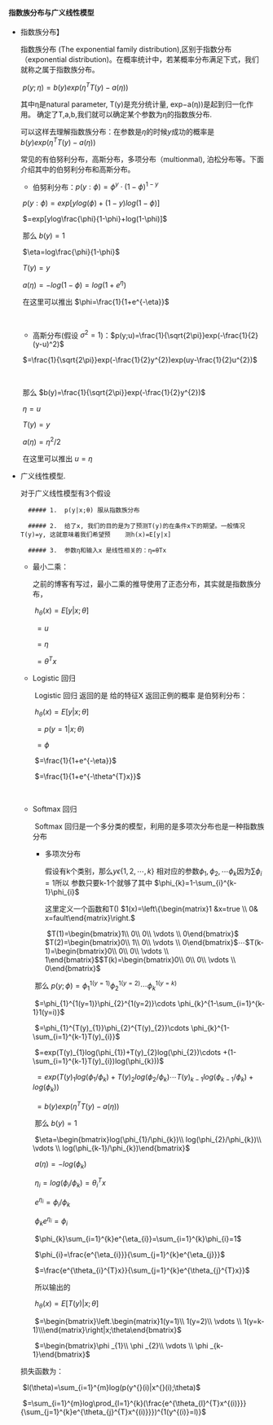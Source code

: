 #### 指数族分布与广义线性模型

* 指数族分布】

  指数族分布 (The exponential family distribution),区别于指数分布（exponential distribution)。在概率统计中，若某概率分布满足下式，我们就称之属于指数族分布。

  ​	$p(y;\eta)=b(y)exp(\eta^{T}T(y)-a(\eta))$

  其中η是natural parameter, T(y)是充分统计量, exp−a(η))是起到归一化作用。 确定了T,a,b,我们就可以确定某个参数为η的指数族分布.

  可以这样去理解指数族分布：在参数是$\eta$的时候$y$成功的概率是$b(y)exp(\eta^{T}T(y)-a(\eta))$

  常见的有伯努利分布，高斯分布，多项分布（multionmal), 泊松分布等。下面介绍其中的伯努利分布和高斯分布。

  * 伯努利分布：$p(y:\phi )=\phi^{y}\cdot (1-\phi)^{1-y}$

  ​			$p(y:\phi )=exp[y log(\phi)+(1-y)log(1-\phi)]$

  ​			$=exp[ylog\frac{\phi}{1-\phi}+log(1-\phi)]$

  ​	那么 $b(y)=1$

  ​		$\eta=log\frac{\phi}{1-\phi}$

  ​		$T(y)=y$

  ​		$a(\eta)=-log(1-\phi)=log(1+e^{\eta})$

  ​		在这里可以推出 $\phi=\frac{1}{1+e^{-\eta}}$

  ​		

  * 高斯分布(假设 $\sigma ^{2}=1$)：$p(y;u)=\frac{1}{\sqrt{2\pi}}exp(-\frac{1}{2}(y-u)^2)$

  ​							$=\frac{1}{\sqrt{2\pi}}exp(-\frac{1}{2}y^{2})exp(uy-\frac{1}{2}u^{2})$

  ​							

  ​				那么 $b(y)=\frac{1}{\sqrt{2\pi}}exp(-\frac{1}{2}y^{2})$

  ​					$\eta=u$

  ​					$T(y)=y$

  ​					$a(\eta)=\eta^2/2$

  ​					在这里可以推出 $u=\eta$



* 广义线性模型.

  对于广义线性模型有3个假设

  		##### 1.  p(y|x;θ) 服从指数族分布

  		##### 2.  给了x, 我们的目的是为了预测T(y)的在条件x下的期望。一般情况T(y)=y, 这就意味着我们希望预	 测h(x)=E[y|x]

  		##### 3.  参数η和输入x 是线性相关的：η=θTx

  * 最小二乘：

    之前的博客有写过，最小二乘的推导使用了正态分布，其实就是指数族分布，

    ​				$h_{\theta}(x)=E[y|x;\theta]$

    ​					   $=u$

    ​					   $=\eta$

    ​					   $=\theta^{T}x$

  * Logistic 回归

    ​	Logistic 回归 返回的是 给的特征X 返回正例的概率 是伯努利分布：

    ​				$h_{\theta}(x)=E[y|x;\theta]$

    ​					   $=p(y=1|x;\theta)$

    ​					  $=\phi$

    ​					 $=\frac{1}{1+e^{-\eta}}$

    ​					$=\frac{1}{1+e^{-\theta^{T}x}}$

    ​					

  * Softmax 回归

    ​	Softmax 回归是一个多分类的模型，利用的是多项次分布也是一种指数族分布

    * 多项次分布

      假设有k个类别，那么$y\epsilon\{1,2,\cdots  ,k\}$ 相对应的参数$\phi _{1},\phi _{2},\cdots \phi _{k}$因为$\sum \phi_{i}=1$所以 参数只要k-1个就够了其中 $\phi_{k}=1-\sum_{i}^{k-1}\phi_{i}$

      这里定义一个函数和T()			$1(x)=\left\{\begin{matrix}1 &x=true \\ 0& x=fault\end{matrix}\right.$

      ​	$T(1)=\begin{bmatrix}1\\ 0\\ 0\\ \vdots \\ 0\end{bmatrix}$	$T(2)=\begin{bmatrix}0\\ 1\\ 0\\ \vdots \\ 0\end{bmatrix}$$\cdots$$T(k-1)=\begin{bmatrix}0\\ 0\\ 0\\ \vdots \\ 1\end{bmatrix}$$T(k)=\begin{bmatrix}0\\ 0\\ 0\\ \vdots \\ 0\end{bmatrix}$

    ​		那么 $p(y;\phi)=\phi_{1}^{1(y=1)}\phi_{2}^{1(y=2)}\cdots \phi_{k}^{1(y=k)}$

    ​				$=\phi_{1}^{1(y=1)}\phi_{2}^{1(y=2)}\cdots \phi_{k}^{1-\sum_{i=1}^{k-1}1(y=i)}$

    ​				$=\phi_{1}^{T(y)_{1}}\phi_{2}^{T(y)_{2}}\cdots \phi_{k}^{1-\sum_{i=1}^{k-1}T(y)_{i}}$

    ​				$=exp(T(y)_{1}log(\phi_{1})+T(y)_{2}log(\phi_{2})\cdots +(1-\sum_{i=1}^{k-1}T(y)_{i})log(\phi_{k}))$

    ​				$=exp(T(y)_{1}log(\phi_{1}/\phi_{k})+T(y)_{2}log(\phi_{2}/\phi_{k})\cdots T(y)_{k-1}log(\phi_{k-1}/\phi_{k})+log(\phi_{k}))$

    ​				$=b(y)exp(\eta^{T}T(y)-a(\eta))$

    ​		那么 $b(y)=1$

    ​					$\eta=\begin{bmatrix}log(\phi_{1}/\phi_{k})\\ log(\phi_{2}/\phi_{k})\\ \vdots \\ log(\phi_{k-1}/\phi_{k})\end{bmatrix}$

    ​					$a(\eta)=-log(\phi_{k})$

    ​					$\eta_{i}=log(\phi_{i}/\phi_{k})=\theta_{i}^{T}x$

    ​					$e^{\eta_{i}}=\phi_{i}/\phi_{k}​$

    ​					$\phi_{k}e^{\eta_{i}}=\phi_{i}$			

    ​					$\phi_{k}\sum_{i=1}^{k}e^{\eta_{i}}=\sum_{i=1}^{k}\phi_{i}=1$	

    ​					$\phi_{i}=\frac{e^{\eta_{i}}}{\sum_{j=1}^{k}e^{\eta_{j}}}$

    ​						$=\frac{e^{\theta_{i}^{T}x}}{\sum_{j=1}^{k}e^{\theta_{j}^{T}x}}$

    ​		 所以输出的

    ​					$h_{\theta}(x)=E[T(y)|x;\theta]$

    ​						$=\begin{bmatrix}\left.\begin{matrix}1(y=1)\\ 1(y=2)\\ \vdots \\ 1(y=k-1)\\\end{matrix}\right|x;\theta\end{bmatrix}$

    ​						$=\begin{bmatrix}\phi _{1}\\ \phi _{2}\\ \vdots \\ \phi _{k-1}\end{bmatrix}$

  损失函数为：

  ​		$l(\theta)=\sum_{i=1}^{m}log(p(y^{}(i)|x^{}(i);\theta)$

  ​			$=\sum_{i=1}^{m}log\prod_{l=1}^{k}(\frac{e^{\theta_{l}^{T}x^{(i)}}}{\sum_{j=1}^{k}e^{\theta_{j}^{T}x^{(i)}}})^{1(y^{(i)}=l)}$